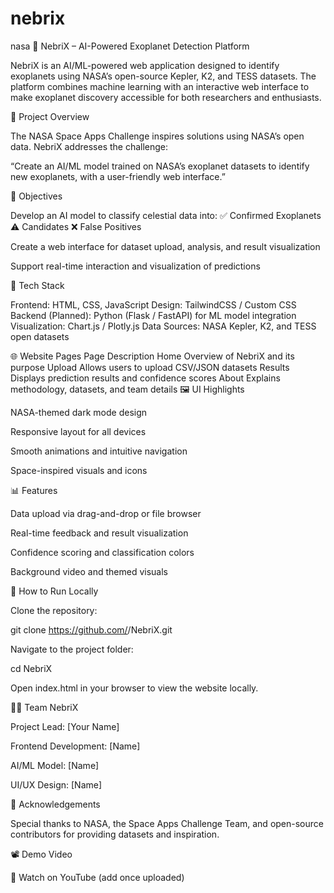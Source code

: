 # nebrix
nasa
🌌 NebriX – AI-Powered Exoplanet Detection Platform

NebriX is an AI/ML-powered web application designed to identify exoplanets using NASA’s open-source Kepler, K2, and TESS datasets. The platform combines machine learning with an interactive web interface to make exoplanet discovery accessible for both researchers and enthusiasts.

🚀 Project Overview

The NASA Space Apps Challenge inspires solutions using NASA’s open data.
NebriX addresses the challenge:

“Create an AI/ML model trained on NASA’s exoplanet datasets to identify new exoplanets, with a user-friendly web interface.”

🎯 Objectives

Develop an AI model to classify celestial data into:
✅ Confirmed Exoplanets
⚠ Candidates
❌ False Positives

Create a web interface for dataset upload, analysis, and result visualization

Support real-time interaction and visualization of predictions

🧠 Tech Stack

Frontend: HTML, CSS, JavaScript
Design: TailwindCSS / Custom CSS
Backend (Planned): Python (Flask / FastAPI) for ML model integration
Visualization: Chart.js / Plotly.js
Data Sources: NASA Kepler, K2, and TESS open datasets

🌐 Website Pages
Page	Description
Home	Overview of NebriX and its purpose
Upload	Allows users to upload CSV/JSON datasets
Results	Displays prediction results and confidence scores
About	Explains methodology, datasets, and team details
🖼 UI Highlights

NASA-themed dark mode design

Responsive layout for all devices

Smooth animations and intuitive navigation

Space-inspired visuals and icons

📊 Features

Data upload via drag-and-drop or file browser

Real-time feedback and result visualization

Confidence scoring and classification colors

Background video and themed visuals

🧩 How to Run Locally

Clone the repository:

git clone https://github.com/<your-username>/NebriX.git


Navigate to the project folder:

cd NebriX


Open index.html in your browser to view the website locally.

🧑‍💻 Team NebriX

Project Lead: [Your Name]

Frontend Development: [Name]

AI/ML Model: [Name]

UI/UX Design: [Name]

🌠 Acknowledgements

Special thanks to NASA, the Space Apps Challenge Team, and open-source contributors for providing datasets and inspiration.

📽 Demo Video

🎥 Watch on YouTube
 (add once uploaded)
